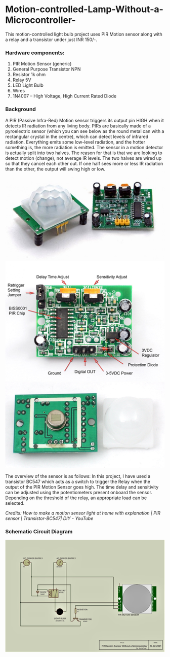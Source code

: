 # Motion-controlled-Lamp-Without-a-Microcontroller-
This motion-controlled light bulb project uses PIR Motion sensor along with a relay and a transistor under just INR 150/-.
### Hardware components:
1. PIR Motion Sensor (generic)	
2. General Purpose Transistor NPN		
3. Resistor 1k ohm		
4. Relay 5V	
5. LED Light Bulb
6. Wires	
7. 1N4007 – High Voltage, High Current Rated Diode	
### Background
A PIR (Passive Infra-Red) Motion sensor triggers its output pin HIGH when it detects IR radiation from any living body. PIRs are basically made of a pyroelectric sensor (which you can see below as the round metal can with a rectangular crystal in the centre), which can detect levels of infrared radiation. Everything emits some low-level radiation, and the hotter something is, the more radiation is emitted. The sensor in a motion detector is actually split into two halves. The reason for that is that we are looking to detect motion (change), not average IR levels. The two halves are wired up so that they cancel each other out. If one half sees more or less IR radiation than the other, the output will swing high or low.
![](Images/Meccanismo-Complesso-PIR-motion-sensor-SR501.jpg)
![](Images/proximity_PIRbackLabeled.jpg)
![](Images/proximity_pirlens.jpg)
<!-- ![](https://github.com/AkshetPatel/Motion-controlled-Lamp-Without-a-Microcontroller-/blob/main/Images/Meccanismo-Complesso-PIR-motion-sensor-SR501.jpg)
![](https://github.com/AkshetPatel/Motion-controlled-Lamp-Without-a-Microcontroller-/blob/main/Images/proximity_PIRbackLabeled.jpg)
![](https://github.com/AkshetPatel/Motion-controlled-Lamp-Without-a-Microcontroller-/blob/main/Images/proximity_pirlens.jpg) -->
The overview of the sensor is as follows:
In this project, I have used a transistor BC547 which acts as a switch to trigger the Relay when the output of the PIR Motion Sensor goes high. The time delay and sensitivity can be adjusted using the potentiometers present onboard the sensor. Depending on the threshold of the relay, an appropriate load can be selected.

*Credits: How to make a motion sensor light at home with explanation | PIR sensor | Transistor-BC547| DIY - YouTube*

### Schematic Circuit Diagram
![](Images/Motion-controlled%20Lamp%20(Without%20a%20Microcontroller).jpg)
<!-- ![](https://github.com/AkshetPatel/Motion-controlled-Lamp-Without-a-Microcontroller-/blob/main/Images/Motion-controlled%20Lamp%20(Without%20a%20Microcontroller).jpg) -->